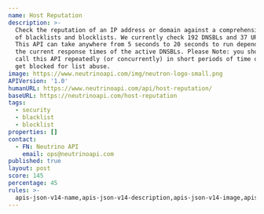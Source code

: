 ```yaml
---
name: Host Reputation
description: >-
  Check the reputation of an IP address or domain against a comprehensive list
  of blacklists and blocklists. We currently check 192 DNSBLs and 37 URI DNSBLs.
  This API can take anywhere from 5 seconds to 20 seconds to run depending on
  the current response times of the active DNSBLs. Please Note: you should not
  call this API repeatedly (or concurrently) in short periods of time or you may
  get blocked for list abuse.
image: https://www.neutrinoapi.com/img/neutron-logo-small.png
APIVersion: '1.0'
humanURL: https://www.neutrinoapi.com/api/host-reputation/
baseURL: https://neutrinoapi.com/host-reputation
tags:
  - security
  - blacklist
  - blocklist
properties: []
contact:
  - FN: Neutrino API
    email: ops@neutrinoapi.com
published: true
layout: post
score: 145
percentage: 45
rules: >-
  apis-json-v14-name,apis-json-v14-description,apis-json-v14-image,apis-json-v14-url,apis-json-v14-tags,apis-json-v14-maintainers,apis-json-v14-maintainers-fn,apis-json-v14-maintainers-email,apis-json-v14-apis-name,apis-json-v14-apis-description,apis-json-v14-apis-image,apis-json-v14-apis-humanURL,apis-json-v14-apis-baseURL,apis-json-v14-apis-tags
---
```

